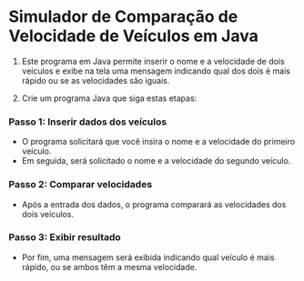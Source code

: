 # Simulador de Comparação de Velocidade de Veículos em Java

1. Este programa em Java permite inserir o nome e a velocidade de dois veículos e exibe na tela uma mensagem indicando qual dos dois é mais rápido ou se as velocidades são iguais.

2. Crie um programa Java que siga estas etapas:

### Passo 1: Inserir dados dos veículos

* O programa solicitará que você insira o nome e a velocidade do primeiro veículo.
* Em seguida, será solicitado o nome e a velocidade do segundo veículo.

### Passo 2: Comparar velocidades

* Após a entrada dos dados, o programa comparará as velocidades dos dois veículos.

### Passo 3: Exibir resultado

* Por fim, uma mensagem será exibida indicando qual veículo é mais rápido, ou se ambos têm a mesma velocidade.
